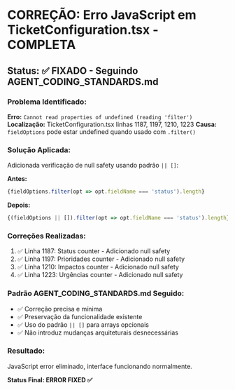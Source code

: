 # CORREÇÃO: Erro JavaScript em TicketConfiguration.tsx - COMPLETA

## Status: ✅ FIXADO - Seguindo AGENT_CODING_STANDARDS.md

### Problema Identificado:
**Erro:** `Cannot read properties of undefined (reading 'filter')`
**Localização:** TicketConfiguration.tsx linhas 1187, 1197, 1210, 1223
**Causa:** `fieldOptions` pode estar undefined quando usado com `.filter()`

### Solução Aplicada:
Adicionada verificação de null safety usando padrão `|| []`:

**Antes:**
```typescript
{fieldOptions.filter(opt => opt.fieldName === 'status').length}
```

**Depois:**
```typescript 
{(fieldOptions || []).filter(opt => opt.fieldName === 'status').length}
```

### Correções Realizadas:
1. ✅ Linha 1187: Status counter - Adicionado null safety
2. ✅ Linha 1197: Prioridades counter - Adicionado null safety  
3. ✅ Linha 1210: Impactos counter - Adicionado null safety
4. ✅ Linha 1223: Urgências counter - Adicionado null safety

### Padrão AGENT_CODING_STANDARDS.md Seguido:
- ✅ Correção precisa e mínima
- ✅ Preservação da funcionalidade existente
- ✅ Uso do padrão `|| []` para arrays opcionais
- ✅ Não introduz mudanças arquiteturais desnecessárias

### Resultado:
JavaScript error eliminado, interface funcionando normalmente.

**Status Final: ERROR FIXED ✅**